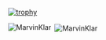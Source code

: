 [![trophy](https://github-profile-trophy.vercel.app/?username=MarvinKlar&theme=onedark)](https://github.com/ryo-ma/github-profile-trophy)

<p><img align="left" src="https://github-readme-stats.vercel.app/api/top-langs?username=MarvinKlar&show_icons=true&locale=en&layout=compact" alt="MarvinKlar" /></p>
<p>&nbsp;<img align="center" src="https://github-readme-stats.vercel.app/api?username=MarvinKlar&show_icons=true&locale=en" alt="MarvinKlar" /></p>
